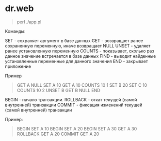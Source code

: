 # dr.web

> perl ./app.pl

Команды:

SET    - сохраняет аргумент в базе данных
GET    - возвращает ранее сохраненную переменную, иначе возвращает NULL
UNSET  - удаляет ранее установленную переменную
COUNTS - показывает, сколько раз данное значение встречается в базе данных
FIND   - выводит найденные установленные переменные для данного значения
END    - закрывает приложение

Пример

> GET A
NULL
> SET A 10
> GET A
10
> COUNTS 10
1
> SET B 20
> SET C 10
> COUNTS 10
2
> UNSET B
> GET B
NULL
> END


BEGIN    - начало транзакции.
ROLLBACK - откат текущей (самой внутренней) транзакции
COMMIT   - фиксация изменений текущей (самой внутренней) транзакции


Пример:

> BEGIN
> SET A 10
> BEGIN
> SET A 20
> BEGIN
> SET A 30
> GET A
30
> ROLLBACK
> GET A
20
> COMMIT
> GET A
20
